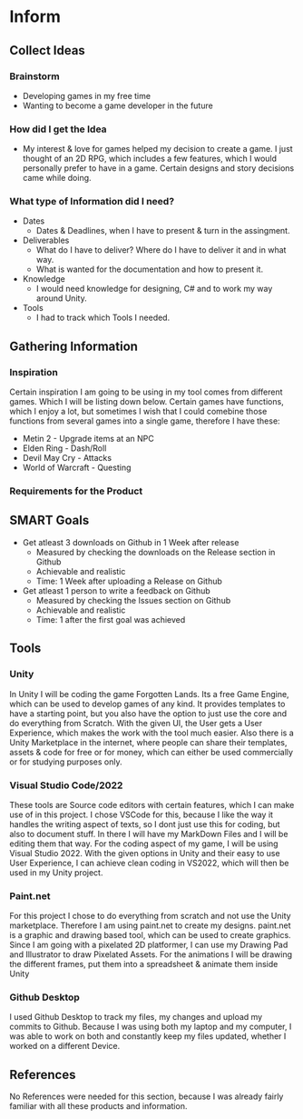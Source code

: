 # Inform
## Collect Ideas
### Brainstorm
* Developing games in my free time
* Wanting to become a game developer in the future

### How did I get the Idea
* My interest & love for games helped my decision to create a game. I just thought of an 2D RPG, which includes a few features, which I would personally prefer to have in a game. Certain designs and story decisions came while doing.

### What type of Information did I need?
* Dates
    * Dates & Deadlines, when I have to present & turn in the assingment.
* Deliverables
    * What do I have to deliver? Where do I have to deliver it and in what way.
    * What is wanted for the documentation and how to present it.
* Knowledge
    * I would need knowledge for designing, C# and to work my way around Unity.
* Tools
    * I had to track which Tools I needed.

## Gathering Information

### Inspiration
Certain inspiration I am going to be using in my tool comes from different games. Which I will be listing down below. Certain games have functions, which I enjoy a lot, but sometimes I wish that I could comebine those functions from several games into a single game, therefore I have these:
* Metin 2 - Upgrade items at an NPC
* Elden Ring - Dash/Roll
* Devil May Cry - Attacks
* World of Warcraft - Questing

### Requirements for the Product


## SMART Goals
* Get atleast 3 downloads on Github in 1 Week after release
    * Measured by checking the downloads on the Release section in Github
    * Achievable and realistic
    * Time: 1 Week after uploading a Release on Github
* Get atleast 1 person to write a feedback on Github
    * Measured by checking the Issues section on Github
    * Achievable and realistic
    * Time: 1 after the first goal was achieved

## Tools

### Unity
In Unity I will be coding the game Forgotten Lands. Its a free Game Engine, which can be used to develop games of any kind. It provides templates to have a starting point, but you also have the option to just use the core and do everything from Scratch. With the given UI, the User gets a User Experience, which makes the work with the tool much easier. Also there is a Unity Marketplace in the internet, where people can share their templates, assets & code for free or for money, which can either be used commercially or for studying purposes only.

### Visual Studio Code/2022
These tools are Source code editors with certain features, which I can make use of in this project. I chose VSCode for this, because I like the way it handles the writing aspect of texts, so I dont just use this for coding, but also to document stuff. In there I will have my MarkDown Files and I will be editing them that way. For the coding aspect of my game, I will be using Visual Studio 2022. With the given options in Unity and their easy to use User Experience, I can achieve clean coding in VS2022, which will then be used in my Unity project.

### Paint.net
For this project I chose to do everything from scratch and not use the Unity marketplace. Therefore I am using paint.net to create my designs. paint.net is a graphic and drawing based tool, which can be used to create graphics. Since I am going with a pixelated 2D platformer, I can use my Drawing Pad and Illustrator to draw Pixelated Assets. For the animations I will be drawing the different frames, put them into a spreadsheet & animate them inside Unity

### Github Desktop
I used Github Desktop to track my files, my changes and upload my commits to Github. Because I was using both my laptop and my computer, I was able to work on both and constantly keep my files updated, whether I worked on a different Device.

## References
No References were needed for this section, because I was already fairly familiar with all these products and information.